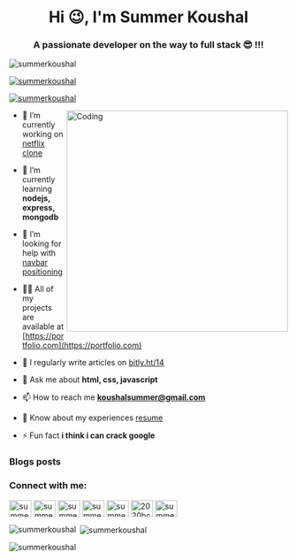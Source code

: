 <h1 align="center">Hi 😉, I'm Summer Koushal</h1>
<h3 align="center">A passionate developer on the way to full stack 😎 !!!</h3>

<p align="left"> <img src="https://komarev.com/ghpvc/?username=summerkoushal&label=Profile%20views&color=0e75b6&style=flat" alt="summerkoushal" /> </p>

<p align="left"> <a href="https://github.com/ryo-ma/github-profile-trophy"><img src="https://github-profile-trophy.vercel.app/?username=summerkoushal" alt="summerkoushal" /></a> </p>

<p align="left"> <a href="https://twitter.com/summerkoushal" target="blank"><img src="https://img.shields.io/twitter/follow/summerkoushal?logo=twitter&style=for-the-badge" alt="summerkoushal" /></a> </p>

<img align="right" alt="Coding" width="400" src="https://cdn.dribbble.com/users/1162077/screenshots/3848914/programmer.gif">

- 🔭 I’m currently working on [netflix clone](https://github.com/summerkoushal/netflix-clone)

- 🌱 I’m currently learning **nodejs, express, mongodb**

- 🤝 I’m looking for help with [navbar positioning](https://github.com/mladenplavsic/bootstrap-navbar-sidebar)

- 👨‍💻 All of my projects are available at [https://portfolio.com](https://portfolio.com)

- 📝 I regularly write articles on [bitly.ht/14](bitly.ht/14)

- 💬 Ask me about **html, css, javascript**

- 📫 How to reach me **koushalsummer@gmail.com**

- 📄 Know about my experiences [resume](resume)

- ⚡ Fun fact **i think i can crack google**

### Blogs posts
<!-- BLOG-POST-LIST:START -->
<!-- BLOG-POST-LIST:END -->

<h3 align="left">Connect with me:</h3>
<p align="left">
<a href="https://codepen.io/summerkoushal" target="blank"><img align="center" src="https://raw.githubusercontent.com/rahuldkjain/github-profile-readme-generator/master/src/images/icons/Social/codepen.svg" alt="summerkoushal" height="30" width="40" /></a>
<a href="https://dev.to/summerkoushal" target="blank"><img align="center" src="https://raw.githubusercontent.com/rahuldkjain/github-profile-readme-generator/master/src/images/icons/Social/devto.svg" alt="summerkoushal" height="30" width="40" /></a>
<a href="https://twitter.com/summerkoushal" target="blank"><img align="center" src="https://raw.githubusercontent.com/rahuldkjain/github-profile-readme-generator/master/src/images/icons/Social/twitter.svg" alt="summerkoushal" height="30" width="40" /></a>
<a href="https://linkedin.com/in/summer koushal" target="blank"><img align="center" src="https://raw.githubusercontent.com/rahuldkjain/github-profile-readme-generator/master/src/images/icons/Social/linked-in-alt.svg" alt="summer koushal" height="30" width="40" /></a>
<a href="https://stackoverflow.com/users/summer" target="blank"><img align="center" src="https://raw.githubusercontent.com/rahuldkjain/github-profile-readme-generator/master/src/images/icons/Social/stack-overflow.svg" alt="summer" height="30" width="40" /></a>
<a href="https://codesandbox.com/2020bcs003" target="blank"><img align="center" src="https://raw.githubusercontent.com/rahuldkjain/github-profile-readme-generator/master/src/images/icons/Social/codesandbox.svg" alt="2020bcs003" height="30" width="40" /></a>
<a href="https://www.codechef.com/users/summer_1" target="blank"><img align="center" src="https://cdn.jsdelivr.net/npm/simple-icons@3.1.0/icons/codechef.svg" alt="summer_1" height="30" width="40" /></a>
</p>

<p><img align="left" src="https://github-readme-stats.vercel.app/api/top-langs?username=summerkoushal&show_icons=true&locale=en&layout=compact" alt="summerkoushal" /></p>

<p>&nbsp;<img align="center" src="https://github-readme-stats.vercel.app/api?username=summerkoushal&show_icons=true&locale=en" alt="summerkoushal" /></p>

<p><img align="center" src="https://github-readme-streak-stats.herokuapp.com/?user=summerkoushal&" alt="summerkoushal" /></p>
